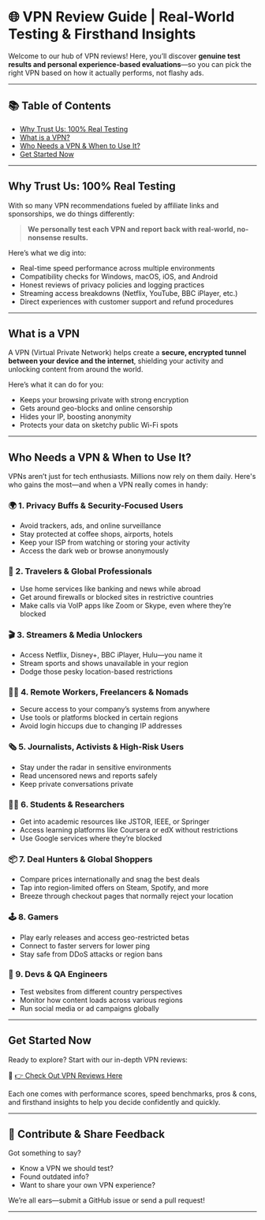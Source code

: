# 🌐 VPN Review Guide | Real-World Testing & Firsthand Insights

Welcome to our hub of VPN reviews! Here, you’ll discover **genuine test results and personal experience-based evaluations**—so you can pick the right VPN based on how it actually performs, not flashy ads.

---

## 📚 Table of Contents

- [Why Trust Us: 100% Real Testing](#whytrustus)
- [What is a VPN?](#whatvpn)
- [Who Needs a VPN & When to Use It?](#who-needs-a-vpn--when-to-use-it)
- [Get Started Now](#get-started-now)

---

<a id = "whytrustus"></a>
## Why Trust Us: 100% Real Testing

With so many VPN recommendations fueled by affiliate links and sponsorships, we do things differently:

> **We personally test each VPN and report back with real-world, no-nonsense results.**

Here’s what we dig into:

- Real-time speed performance across multiple environments  
- Compatibility checks for Windows, macOS, iOS, and Android  
- Honest reviews of privacy policies and logging practices  
- Streaming access breakdowns (Netflix, YouTube, BBC iPlayer, etc.)  
- Direct experiences with customer support and refund procedures  

---

<a id = "whatvpn"></a>
## What is a VPN

A VPN (Virtual Private Network) helps create a **secure, encrypted tunnel between your device and the internet**, shielding your activity and unlocking content from around the world.

Here’s what it can do for you:

- Keeps your browsing private with strong encryption  
- Gets around geo-blocks and online censorship  
- Hides your IP, boosting anonymity  
- Protects your data on sketchy public Wi-Fi spots  

---
## Who Needs a VPN & When to Use It?

VPNs aren’t just for tech enthusiasts. Millions now rely on them daily. Here's who gains the most—and when a VPN really comes in handy:

### 🌍 1. Privacy Buffs & Security-Focused Users

- Avoid trackers, ads, and online surveillance  
- Stay protected at coffee shops, airports, hotels  
- Keep your ISP from watching or storing your activity  
- Access the dark web or browse anonymously  

### 🧳 2. Travelers & Global Professionals

- Use home services like banking and news while abroad  
- Get around firewalls or blocked sites in restrictive countries  
- Make calls via VoIP apps like Zoom or Skype, even where they’re blocked  

### 🎬 3. Streamers & Media Unlockers

- Access Netflix, Disney+, BBC iPlayer, Hulu—you name it  
- Stream sports and shows unavailable in your region  
- Dodge those pesky location-based restrictions  

### 🧑‍💻 4. Remote Workers, Freelancers & Nomads

- Secure access to your company’s systems from anywhere  
- Use tools or platforms blocked in certain regions  
- Avoid login hiccups due to changing IP addresses  

### 🗞️ 5. Journalists, Activists & High-Risk Users

- Stay under the radar in sensitive environments  
- Read uncensored news and reports safely  
- Keep private conversations private  

### 🧑‍🎓 6. Students & Researchers

- Get into academic resources like JSTOR, IEEE, or Springer  
- Access learning platforms like Coursera or edX without restrictions  
- Use Google services where they’re blocked  

### 📦 7. Deal Hunters & Global Shoppers

- Compare prices internationally and snag the best deals  
- Tap into region-limited offers on Steam, Spotify, and more  
- Breeze through checkout pages that normally reject your location  

### 🕹️ 8. Gamers

- Play early releases and access geo-restricted betas  
- Connect to faster servers for lower ping  
- Stay safe from DDoS attacks or region bans  

### 🧪 9. Devs & QA Engineers

- Test websites from different country perspectives  
- Monitor how content loads across various regions  
- Run social media or ad campaigns globally  

---
## Get Started Now

Ready to explore? Start with our in-depth VPN reviews:

📁 [👉 Check Out VPN Reviews Here](https://github.com/realvpntest/vpn-guide/tree/main/reviews)

Each one comes with performance scores, speed benchmarks, pros & cons, and firsthand insights to help you decide confidently and quickly.

---

## 💬 Contribute & Share Feedback

Got something to say?

- Know a VPN we should test?  
- Found outdated info?  
- Want to share your own VPN experience?  

We’re all ears—submit a GitHub issue or send a pull request!

---
